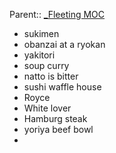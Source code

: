 Parent:: [_Fleeting MOC](_Fleeting%20MOC.md)

- sukimen
- obanzai at a ryokan
- yakitori
- soup curry
- natto is bitter
- sushi waffle house
- Royce
- White lover
- Hamburg steak
- yoriya beef bowl
- 

